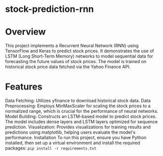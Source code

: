 # stock-prediction-rnn
# Overview
This project implements a Recurrent Neural Network (RNN) using TensorFlow and Keras to predict stock prices. It demonstrates the use of LSTM (Long Short-Term Memory) networks to model sequential data for forecasting the future values of stock prices. The model is trained on historical stock price data fetched via the Yahoo Finance API.

# Features
Data Fetching: Utilizes yfinance to download historical stock data.
Data Preprocessing: Employs MinMaxScaler for scaling the stock prices to a normalized range, which is crucial for the performance of neural networks.
Model Building: Constructs an LSTM-based model to predict stock prices. The model includes dense layers and LSTM layers optimized for sequence prediction.
Visualization: Provides visualizations for training results and predictions using matplotlib, helping users evaluate the model's performance.
Installation
To run this project, ensure you have Python installed, then set up a virtual environment and install the required packages:
`pip install -r requirements.txt`
